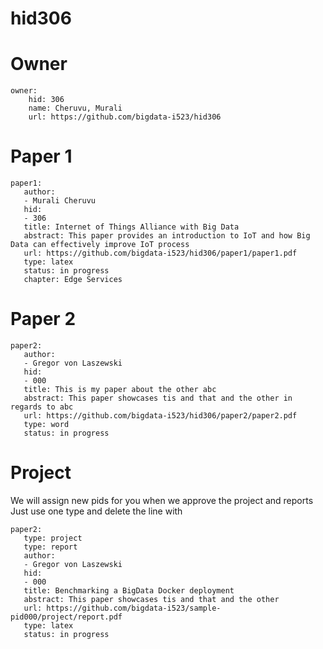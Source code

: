 # hid306

# Owner

```
owner:
    hid: 306
    name: Cheruvu, Murali
    url: https://github.com/bigdata-i523/hid306
```

# Paper 1

```
paper1:
   author: 
   - Murali Cheruvu
   hid:
   - 306
   title: Internet of Things Alliance with Big Data
   abstract: This paper provides an introduction to IoT and how Big Data can effectively improve IoT process
   url: https://github.com/bigdata-i523/hid306/paper1/paper1.pdf
   type: latex
   status: in progress
   chapter: Edge Services
```
   
# Paper 2

```
paper2:
   author: 
   - Gregor von Laszewski
   hid:
   - 000
   title: This is my paper about the other abc
   abstract: This paper showcases tis and that and the other in regards to abc
   url: https://github.com/bigdata-i523/hid306/paper2/paper2.pdf
   type: word
   status: in progress
```

# Project 

We will assign new pids for you when we approve the project and reports
Just use one type and delete the line with 

```
paper2:
   type: project
   type: report
   author: 
   - Gregor von Laszewski
   hid:
   - 000
   title: Benchmarking a BigData Docker deployment
   abstract: This paper showcases tis and that and the other 
   url: https://github.com/bigdata-i523/sample-pid000/project/report.pdf
   type: latex
   status: in progress
```
   
